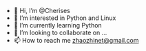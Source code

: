 - 👋 Hi, I’m @Cherises
- 👀 I’m interested in Python and Linux
- 🌱 I’m currently learning Python
- 💞️ I’m looking to collaborate on ...
- 📫 How to reach me zhaozhinet@gmail.com

<!---
Cherises/Cherises is a ✨ special ✨ repository because its `README.md` (this file) appears on your GitHub profile.
You can click the Preview link to take a look at your changes.
--->
